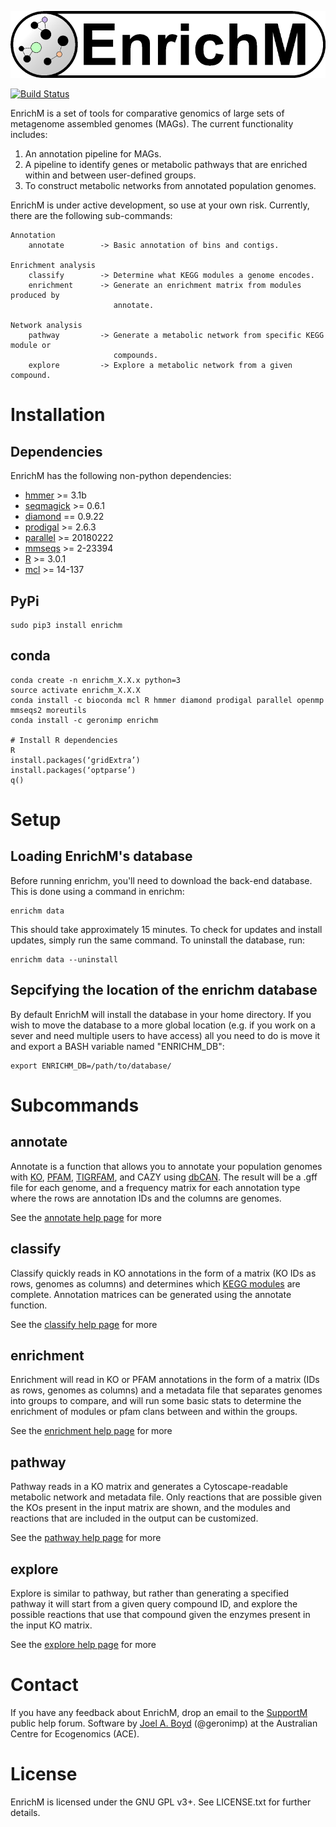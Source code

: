 <p align="center"> 
<img src="logo/logo.png">
</p>

[![Build Status](https://travis-ci.com/geronimp/enrichM.svg?branch=master)](https://travis-ci.com/geronimp/enrichM)

EnrichM is a set of tools for comparative genomics of large sets of metagenome assembled genomes (MAGs). The current functionality includes:

1. An annotation pipeline for MAGs.
2. A pipeline to identify genes or metabolic pathways that are enriched within and between user-defined groups.
3. To construct metabolic networks from annotated population genomes. 

EnrichM is under active development, so use at your own risk. Currently, there are the following sub-commands:

```
Annotation 
	annotate		-> Basic annotation of bins and contigs.

Enrichment analysis
	classify		-> Determine what KEGG modules a genome encodes.
	enrichment		-> Generate an enrichment matrix from modules produced by 
					   annotate.

Network analysis
	pathway			-> Generate a metabolic network from specific KEGG module or 
					   compounds.
	explore			-> Explore a metabolic network from a given compound.
```

# Installation
## Dependencies 
EnrichM has the following non-python dependencies:
* [hmmer](http://hmmer.org/) >= 3.1b
* [seqmagick](https://fhcrc.github.io/seqmagick/) >= 0.6.1
* [diamond](https://github.com/bbuchfink/diamond) == 0.9.22
* [prodigal](http://prodigal.ornl.gov/) >= 2.6.3
* [parallel](https://www.gnu.org/software/parallel/) >= 20180222
* [mmseqs](https://github.com/soedinglab/MMseqs2) >= 2-23394
* [R](https://www.r-project.org/) >= 3.0.1
* [mcl](https://micans.org/mcl/) >= 14-137
## PyPi 
```
sudo pip3 install enrichm
```

## conda
```
conda create -n enrichm_X.X.x python=3
source activate enrichm_X.X.X
conda install -c bioconda mcl R hmmer diamond prodigal parallel openmp mmseqs2 moreutils
conda install -c geronimp enrichm

# Install R dependencies
R
install.packages(‘gridExtra’)
install.packages(‘optparse’)
q()
```

# Setup
## Loading EnrichM's database
Before running enrichm, you'll need to download the back-end database. This is done using a command in enrichm:
```
enrichm data
```
This should take approximately 15 minutes. To check for updates and install updates, simply run the same command. To uninstall the database, run:
```
enrichm data --uninstall
```
## Sepcifying the location of the enrichm database
By default EnrichM will install the database in your home directory. If you wish to move the database to a more global location (e.g. if you work on a sever and need multiple users to have access) all you need to do is move it and export a BASH variable named "ENRICHM_DB":

```
export ENRICHM_DB=/path/to/database/
```  

# Subcommands
## annotate
Annotate is a function that allows you to annotate your population genomes with [KO](http://www.kegg.jp/kegg/ko.html), [PFAM](http://pfam.xfam.org/), [TIGRFAM](http://www.jcvi.org/cgi-bin/tigrfams/index.cgi), and CAZY using [dbCAN](). The result will be a .gff file for each genome, and a frequency matrix for each annotation type where the rows are annotation IDs and the columns are genomes. 

See the [annotate help page](https://github.com/geronimp/enrichM/wiki/annotate) for more
## classify
Classify quickly reads in KO annotations in the form of a matrix (KO IDs as rows, genomes as columns) and determines which [KEGG modules](http://www.kegg.jp/kegg/module.html) are complete. Annotation matrices can be generated using the annotate function. 

See the [classify help page](https://github.com/geronimp/enrichM/wiki/classify) for more
## enrichment
Enrichment will read in KO or PFAM annotations in the form of a matrix (IDs as rows, genomes as columns) and a metadata file that separates genomes into groups to compare, and will run some basic stats to determine the enrichment of modules or pfam clans between and within the groups. 

See the [enrichment help page](https://github.com/geronimp/enrichM/wiki/enrichment) for more
## pathway
Pathway reads in a KO matrix and generates a Cytoscape-readable metabolic network and metadata file. Only reactions that are possible given the KOs present in the input matrix are shown, and the modules and reactions that are included in the output can be customized.

See the [pathway help page](https://github.com/geronimp/enrichM/wiki/pathway) for more
## explore
Explore is similar to pathway, but rather than generating a specified pathway it will start from a given query compound ID, and explore the possible reactions that use that compound given the enzymes present in the input KO matrix.

See the [explore help page](https://github.com/geronimp/enrichM/wiki/explore) for more
# Contact
If you have any feedback about EnrichM, drop an email to the [SupportM](https://groups.google.com/forum/?hl=en#!forum/supportm) public help forum. Software by [Joel A. Boyd](https://ecogenomic.org/personnel/mr-joel-boyd) (@geronimp) at the Australian Centre for Ecogenomics (ACE).
# License
EnrichM is licensed under the GNU GPL v3+. See LICENSE.txt for further details. 
